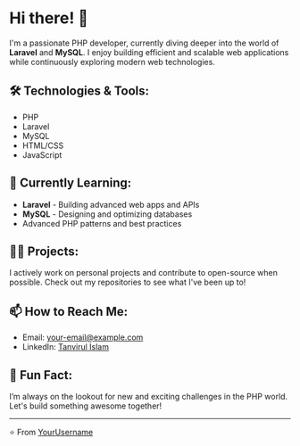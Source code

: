 # Hi there! 👋

I'm a passionate PHP developer, currently diving deeper into the world of **Laravel** and **MySQL**. I enjoy building efficient and scalable web applications while continuously exploring modern web technologies.

## 🛠️ **Technologies & Tools:**
- PHP
- Laravel
- MySQL
- HTML/CSS
- JavaScript

## 🌱 **Currently Learning:**
- **Laravel** - Building advanced web apps and APIs
- **MySQL** - Designing and optimizing databases
- Advanced PHP patterns and best practices

## 👨‍💻 **Projects:**
I actively work on personal projects and contribute to open-source when possible. Check out my repositories to see what I've been up to!

## 📫 **How to Reach Me:**
- Email: [your-email@example.com](mailto:hello@tanvirulislam.xyz)
- LinkedIn: [Tanvirul Islam](https://www.linkedin.com/in/tanvirulislm/)

## 🚀 **Fun Fact:**
I’m always on the lookout for new and exciting challenges in the PHP world. Let's build something awesome together!

---

⭐️ From [YourUsername](https://github.com/tanvirulislm)
